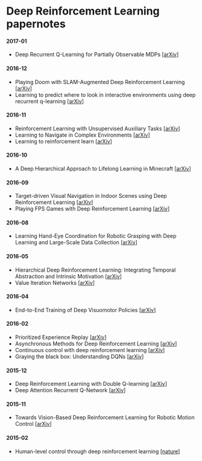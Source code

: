 # Deep Reinforcement Learning papernotes


#### 2017-01

- Deep Recurrent Q-Learning for Partially Observable MDPs [[arXiv](https://arxiv.org/abs/1507.06527)]

#### 2016-12

- Playing Doom with SLAM-Augmented Deep Reinforcement Learning [[arXiv](https://arxiv.org/abs/1612.00380)]
- Learning to predict where to look in interactive environments using deep recurrent q-learning [[arXiv](https://arxiv.org/abs/1612.05753)]

#### 2016-11

- Reinforcement Learning with Unsupervised Auxiliary Tasks [[arXiv](https://arxiv.org/abs/1611.05397)]
- Learning to Navigate in Complex Environments [[arXiv](https://arxiv.org/abs/1611.03673)]
- Learning to reinforcement learn [[arXiv](https://arxiv.org/abs/1611.05763)]

#### 2016-10

- A Deep Hierarchical Approach to Lifelong Learning in Minecraft [[arXiv](https://arxiv.org/abs/1604.07255)]

#### 2016-09

- Target-driven Visual Navigation in Indoor Scenes using Deep Reinforcement Learning [[arXiv](https://arxiv.org/abs/1609.05143)]
- Playing FPS Games with Deep Reinforcement Learning [[arXiv](https://arxiv.org/abs/1609.05521)]

#### 2016-08

- Learning Hand-Eye Coordination for Robotic Grasping with Deep Learning and Large-Scale Data Collection [[arXiv](https://arxiv.org/abs/1603.02199)]

#### 2016-05

- Hierarchical Deep Reinforcement Learning: Integrating Temporal Abstraction and Intrinsic Motivation [[arXiv](https://arxiv.org/abs/1604.06057)]
- Value Iteration Networks [[arXiv](https://arxiv.org/abs/1602.02867)]

#### 2016-04

- End-to-End Training of Deep Visuomotor Policies [[arXiv](https://arxiv.org/abs/1504.00702)]

#### 2016-02

- Prioritized Experience Replay [[arXiv](https://arxiv.org/abs/1511.05952)]
- Asynchronous Methods for Deep Reinforcement Learning [[arXiv](https://arxiv.org/abs/1602.01783)]
- Continuous control with deep reinforcement learning [[arXiv](https://arxiv.org/abs/1509.02971)]
- Graying the black box: Understanding DQNs [[arXiv](https://arxiv.org/abs/1602.02658)]

#### 2015-12

- Deep Reinforcement Learning with Double Q-learning [[arXiv](https://arxiv.org/abs/1509.06461)]
- Deep Attention Recurrent Q-Network [[arXiv](https://arxiv.org/abs/1512.01693)]

#### 2015-11

- Towards Vision-Based Deep Reinforcement Learning for Robotic Motion Control [[arXiv](https://arxiv.org/abs/1511.03791)]

#### 2015-02

- Human-level control through deep reinforcement learning [[nature](http://www.nature.com/nature/journal/v518/n7540/full/nature14236.html)]
